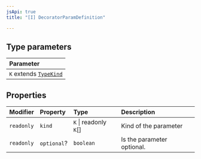 ```yaml
---
jsApi: true
title: "[I] DecoratorParamDefinition"

---
```

## Type parameters

| Parameter |
| :------ |
| `K` extends [`TypeKind`](../type-aliases/TypeKind.md) |

## Properties

| Modifier | Property | Type | Description |
| :------ | :------ | :------ | :------ |
| `readonly` | `kind` | `K` \| readonly `K`[] | Kind of the parameter |
| `readonly` | `optional`? | `boolean` | Is the parameter optional. |
